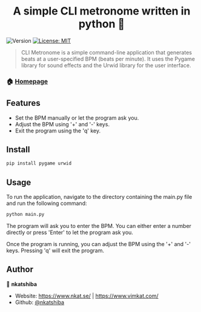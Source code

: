<h1 align="center">A simple CLI metronome written in python 👋</h1>
<p>
  <img alt="Version" src="https://img.shields.io/badge/version-1.0-blue.svg?cacheSeconds=2592000" />
  <a href="#" target="_blank">
    <img alt="License: MIT" src="https://img.shields.io/badge/License-MIT-yellow.svg" />
  </a>
</p>

> CLI Metronome is a simple command-line application that generates beats at a user-specified BPM (beats per minute). It uses the Pygame library for sound effects and the Urwid library for the user interface.

### 🏠 [Homepage](https://github.com/nkatshiba/cli-metronome-python)
## Features

- Set the BPM manually or let the program ask you.
- Adjust the BPM using '+' and '-' keys.
- Exit the program using the 'q' key.
## Install

```sh
pip install pygame urwid
```

## Usage
To run the application, navigate to the directory containing the main.py file and run the following command:
```sh
python main.py
```
The program will ask you to enter the BPM. You can either enter a number directly or press 'Enter' to let the program ask you.

Once the program is running, you can adjust the BPM using the '+' and '-' keys. Pressing 'q' will exit the program.

## Author

👤 **nkatshiba**

* Website: https://www.nkat.se/ | https://www.vimkat.com/
* Github: [@nkatshiba](https://github.com/nkatshiba)
